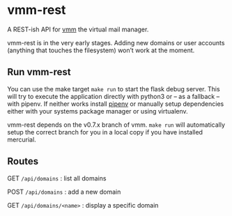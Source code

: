 # vmm-rest

A REST-ish API for [vmm](http://vmm.localdomain.org/) the virtual mail manager.

vmm-rest is in the very early stages. Adding new domains or user accounts (anything that touches the filesystem) won’t work at the moment.

## Run vmm-rest

You can use the make target `make run` to start the flask debug server. This will try to execute
the application directly with python3 or – as a fallback – with pipenv. If neither works
install [pipenv](https://github.com/pypa/pipenv) or manually setup dependencies either with
your systems package manager or using virtualenv.

vmm-rest depends on the v0.7.x branch of vmm. `make run` will automatically setup the
correct branch for you in a local copy if you have installed mercurial.


## Routes

GET    `/api/domains`
  : list all domains
  
POST   `/api/domains`
  : add a new domain
  
GET    `/api/domains/<name>`
  : display a specific domain
